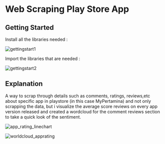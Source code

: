 # Web Scraping Play Store App 

## Getting Started

Install all the libraries needed :

![gettingstart1](https://github.com/arvinantobahtiar/Web-scraping-playstore-app/assets/111122086/533aee9a-5e1e-4790-9dd2-117d27699533)

Import the libraries that are needed :

![gettingstart2](https://github.com/arvinantobahtiar/Web-scraping-playstore-app/assets/111122086/163502a0-e847-4a97-acf8-839a50b2c723)

## Explanation

A way to scrap through details such as comments, ratings, reviews,etc about specific app in playstore (in this case MyPertamina) 
and not only scrapping the data, but i visualize the average score reviews on every app version released and created a wordcloud for the comment reviews section
to take a quick look of the sentiment.

![app_rating_linechart](https://github.com/arvinantobahtiar/Web-scraping-playstore-app/assets/111122086/1543efc6-59e1-41ae-9362-fb6b6867aa05)

![worldcloud_apprating](https://github.com/arvinantobahtiar/Web-scraping-playstore-app/assets/111122086/caa28741-0a21-4ea2-809b-d72fc1286c18)
